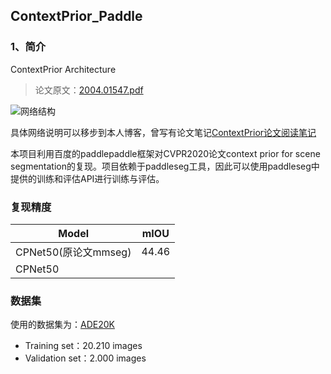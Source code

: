 ## ContextPrior_Paddle

### 1、简介

ContextPrior Architecture

> 论文原文：[2004.01547.pdf ](https://arxiv.org/pdf/2004.01547.pdf)

![网络结构](https://blog.puqing.work/p/context-prior-for-scene-segmentation%E8%AE%BA%E6%96%87%E9%98%85%E8%AF%BB%E7%AC%94%E8%AE%B0/CPNet_hu6ad48c13c72a068fc4507e0e9bb0faee_73339_1024x0_resize_q75_box.jpg)

具体网络说明可以移步到本人博客，曾写有论文笔记[ContextPrior论文阅读笔记](https://blog.puqing.work/p/context-prior-for-scene-segmentation%E8%AE%BA%E6%96%87%E9%98%85%E8%AF%BB%E7%AC%94%E8%AE%B0/)

本项目利用百度的paddlepaddle框架对CVPR2020论文context prior for scene
segmentation的复现。项目依赖于paddleseg工具，因此可以使用paddleseg中提供的训练和评估API进行训练与评估。

### 复现精度

| Model                | mIOU  |
| -------------------- | ----- |
| CPNet50(原论文mmseg) | 44.46 |
| CPNet50              |       |

### 数据集

使用的数据集为：[ADE20K](https://groups.csail.mit.edu/vision/datasets/ADE20K/)

- Training set：20.210 images
- Validation set：2.000 images